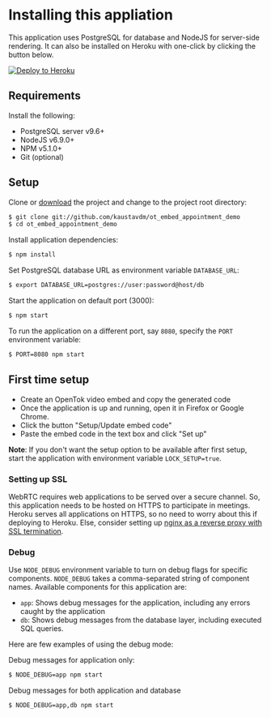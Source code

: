 # Installing this appliation

This application uses PostgreSQL for database and NodeJS for server-side rendering. It can also be installed on Heroku with one-click by clicking the button below.

[![Deploy to Heroku](https://www.herokucdn.com/deploy/button.svg)](https://heroku.com/deploy?template=https://github.com/kaustavdm/ot_embed_appointment_demo)

## Requirements

Install the following:

- PostgreSQL server v9.6+
- NodeJS v6.9.0+
- NPM v5.1.0+
- Git (optional)

## Setup

Clone or [download](https://github.com/kaustavdm/ot_embed_appointment_demo/archive/master.zip) the project and change to the project root directory:

```sh
$ git clone git://github.com/kaustavdm/ot_embed_appointment_demo
$ cd ot_embed_appointment_demo
```

Install application dependencies:

```sh
$ npm install
```

Set PostgreSQL database URL as environment variable `DATABASE_URL`:

```sh
$ export DATABASE_URL=postgres://user:password@host/db
```

Start the application on default port (3000):

```sh
$ npm start
```

To run the application on a different port, say `8080`, specify the `PORT` environment variable:

```sh
$ PORT=8080 npm start
```

## First time setup

- Create an OpenTok video embed and copy the generated code
- Once the application is up and running, open it in Firefox or Google Chrome.
- Click the button "Setup/Update embed code"
- Paste the embed code in the text box and click "Set up"

**Note**: If you don't want the setup option to be available after first setup, start the application with environment variable `LOCK_SETUP=true`.

### Setting up SSL

WebRTC requires web applications to be served over a secure channel. So, this application needs to be hosted on HTTPS to participate in meetings. Heroku serves all applications on HTTPS, so no need to worry about this if deploying to Heroku. Else, consider setting up [nginx as a reverse proxy with SSL termination](https://www.sitepoint.com/configuring-nginx-ssl-node-js/).

### Debug

Use `NODE_DEBUG` environment variable to turn on debug flags for specific components. `NODE_DEBUG` takes a comma-separated string of component names. Available components for this application are:

- `app`: Shows debug messages for the application, including any errors caught by the application
- `db`: Shows debug messages from the database layer, including executed SQL queries.

Here are few examples of using the debug mode:

Debug messages for application only:

```sh
$ NODE_DEBUG=app npm start
```

Debug messages for both application and database

```sh
$ NODE_DEBUG=app,db npm start
```
